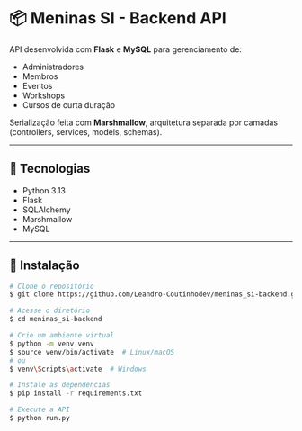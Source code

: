# 📦 Meninas SI - Backend API

API desenvolvida com **Flask** e **MySQL** para gerenciamento de:
- Administradores
- Membros
- Eventos
- Workshops
- Cursos de curta duração

Serialização feita com **Marshmallow**, arquitetura separada por camadas (controllers, services, models, schemas).

---

## 🚀 Tecnologias
- Python 3.13
- Flask
- SQLAlchemy
- Marshmallow
- MySQL

---

## 🔧 Instalação

```bash
# Clone o repositório
$ git clone https://github.com/Leandro-Coutinhodev/meninas_si-backend.git

# Acesse o diretório
$ cd meninas_si-backend

# Crie um ambiente virtual
$ python -m venv venv
$ source venv/bin/activate  # Linux/macOS
# ou
$ venv\Scripts\activate  # Windows

# Instale as dependências
$ pip install -r requirements.txt

# Execute a API
$ python run.py
